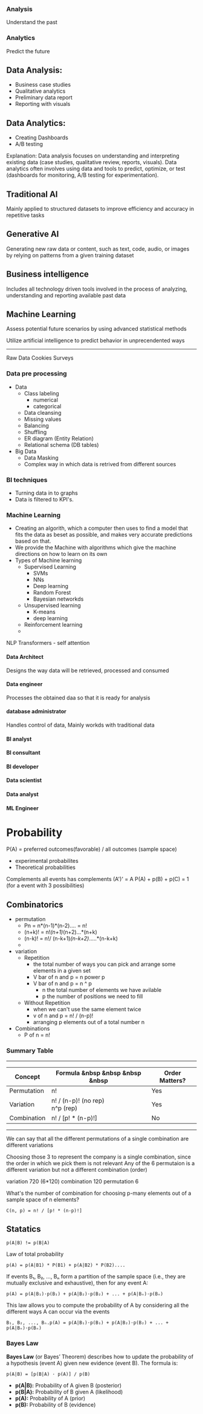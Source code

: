 ### Analysis
Understand the past

### Analytics 
Predict the future

## Data Analysis:
- Business case studies
- Qualitative analytics
- Preliminary data report
- Reporting with visuals
## Data Analytics:
- Creating Dashboards
- A/B testing

Explanation:
Data analysis focuses on understanding and interpreting existing data (case studies, qualitative review, reports, visuals).
Data analytics often involves using data and tools to predict, optimize, or test (dashboards for monitoring, A/B testing for experimentation).

## Traditional AI
Mainly applied to structured datasets to improve efficiency and accuracy in repetitive tasks

## Generative AI
Generating new raw data or content, such as text, code, audio, or images by relying on patterns from a given training dataset

## Business intelligence
Includes all technology driven tools involved in the process of analyzing, understanding and reporting available past data

## Machine Learning
Assess potential future scenarios by using advanced statistical methods

Utilize artificial intelligence to predict behavior in unprecendented ways

_____________________________________________
Raw Data
    Cookies
    Surveys

### Data pre processing
- Data
    - Class labeling
      - numerical
      - categorical
    - Data cleansing
    - Missing values
  - Balancing
  - Shuffling
  - ER diagram (Entity Relation)
  - Relational schema (DB tables)
- Big Data
  - Data Masking
  - Complex way in which data is retrived from different sources

### BI techniques
- Turning data in to graphs
- Data is filtered to KPI's.

### Machine Learning
- Creating an algorith, which a computer then uses to find a model that fits the data as beset as possible, and makes very accurate predictions based on that.
- We provide the Machine with algorithms which give the machine directions on how to learn on its own 
- Types of Machine learning
  - Supervised Learning
    - SVMs
    - NNs
    - Deep learning
    - Random Forest
    - Bayesian networkds
  - Unsupervised learning
    - K-means
    - deep learning 
  - Reinforcement learning
  - 

NLP 
Transformers - self attention

#### Data Architect
Designs the way data will be retrieved, processed and consumed
#### Data engineer
Processes the obtained daa so that it is ready for analysis
#### database administrator
Handles control of data,
Mainly workds with traditional data
#### BI analyst
#### BI consultant
#### BI developer

#### Data scientist
#### Data analyst
#### ML Engineer


# Probability
P(A) = preferred outcomes(favorable) / all outcomes (sample space)

  - experimental probabilites
  - Theoretical probabilities

Complements
    all events has complements
    (A')' = A
    P(A) + p(B) + p(C) = 1 (for a event with 3 possibilities)



## Combinatorics
- permutation
  - Pn = n*(n-1)*(n-2).... = n!
  - (n+k)! = n!*(n+1)*(n+2)...*(n+k)
  - (n-k)! = n!/ (n-k+1)*(n-k+2)*.....*(n-k+k)
  -  
- variation
  - Repetition
    - the total number of ways you can pick and arrange some elements in a given set
    - V bar of n and p  = n power p
    - V bar of n and p  = n ^ p
      -  n the total number of elements we have avilable
      -  p the number of positions we need to fill
   - Without Repetition
     - when we can't use the same element twice
     - v of n and p = n! / (n-p)!
     - arranging p elements out of a total number n
- Combinations
  - P of n = n!

### **Summary Table**

---
| Concept      | Formula &nbsp &nbsp &nbsp &nbsp         | Order Matters? |
|--------------|-------------------------------|---------------|
| Permutation  | n!                            | Yes           |
| Variation    | n! / (n-p)! (no rep) <br> n^p (rep) | Yes           |
| Combination  | n! / [p! * (n-p)!]            | No            |
---


We can say that all the different permutations of a single combination are different variations

Choosing those 3 to represent the company is a single combination, since the order in which we pick them is not relevant
Any of the 6 permutaion is a different variation but not a different combination (order)

variation 720 (6*120)
combination 120
permutation 6

What's the number of combination for choosing p-many elements out of a sample space of n elements?
```
C(n, p) = n! / [p! * (n-p)!]
```

## Statatics
```
p(A|B) != p(B|A)
```

Law of total probability
```
p(A) = p(A|B1) * P(B1) + p(A|B2) * P(B2)....
```
If events B₁, B₂, ..., Bₙ form a partition of the sample space (i.e., they are mutually exclusive and exhaustive), then for any event A:
```
p(A) = p(A|B₁)·p(B₁) + p(A|B₂)·p(B₂) + ... + p(A|Bₙ)·p(Bₙ)
```
This law allows you to compute the probability of A by considering all the different ways A can occur via the events 
```
B₁, B₂, ..., Bₙ.p(A) = p(A|B₁)·p(B₁) + p(A|B₂)·p(B₂) + ... + p(A|Bₙ)·p(Bₙ)
```

### Bayes Law
**Bayes Law** (or Bayes’ Theorem) describes how to update the probability of a hypothesis (event A) given new evidence (event B). The formula is:
```
p(A|B) = [p(B|A) · p(A)] / p(B)
```
- **p(A|B):** Probability of A given B (posterior)
- **p(B|A):** Probability of B given A (likelihood)
- **p(A):** Probability of A (prior)
- **p(B):** Probability of B (evidence)